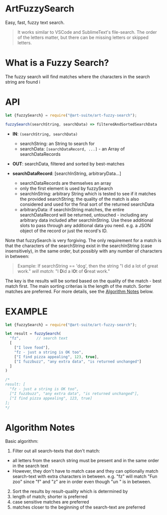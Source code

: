 # ArtFuzzySearch

Easy, fast, fuzzy text search.

> It works similar to VSCode and SublimeText's file-search. The order of the letters matter, but there can be missing letters or skipped letters.

# What is a Fuzzy Search?

The fuzzy search will find matches where the characters in the search string are found i

# API

```javascript
let {fuzzySearch} = require("@art-suite/art-fuzzy-search");

fuzzySearch(searchString, searchData) => filteredAndSortedSearchData
```

- **IN**: `(searchString, searchData)`

  - searchString: an String to search for
  - searchData: `[searchDataRecord, ...]` - an Array of searchDataRecords

- **OUT**: searchData, filtered and sorted by best-matches

- **searchDataRecord**: [searchInString, arbitraryData...]
  - searchDataRecords are themselves an array
  - only the first element is used by fuzzySearch
  - searchInString: arbitrary String which is tested to see if it matches the provided searchString; the quality of the match is also considered and used for the final sort of the returned searchData
  - arbitraryData: if searchInString matches, the entire searchDataRecord will be returned, untouched - including any arbitrary data included after searchInString. Use these additional slots to pass through any additional data you need. e.g. a JSON object of the record or just the record's ID.

Note that fuzzySearch is very forgiving. The only requirement for a match is that the characters of the searchString exist in the searchInString (case insensitively), in the same order, but possibly with any number of characters in between:

> Example: If searchString == 'dog', then the string "I did a lot of great work." *will match*: "I **D**id a l**O**t of **G**reat work."

The key is the results will be sorted based on the quality of the match - best match first. The main sorting criterias is the length of the match. Sorter matches are preferred. For more details, see the [Algorithm Notes](#algorithm-notes) below.
# EXAMPLE

```javascript
let {fuzzySearch} = require("@art-suite/art-fuzzy-search");

let result = fuzzySearch(
  "fz",       // search text
  [
    ["I love food"],
    "fz - just a string is OK too",
    ["I find pizza appealing", 123, true],
    ["I fuzzbuzz", "any extra data", "is returned unchanged"]
  ]
)

/*
result: [
  "fz - just a string is OK too",
  ["I fuzzbuzz", "any extra data", "is returned unchanged"],
  ["I find pizza appealing", 123, true]
];
*/

```

# Algorithm Notes

Basic algorithm:

1. Filter out all search-texts that don't match:
  - all letters from the search string must be present and in the same order in the search text
  - However, they don't have to match case and they can optionally match search-text with extra characters in between. e.g. "fz" will match "Fun zoo" since "f" and "z" are in order even though "un " is in between.
2. Sort the results by result-quality which is determined by
  1. length of match; shorter is preferred
  1. case sensitive matches are preferred
  1. matches closer to the beginning of the search-text are preferred
